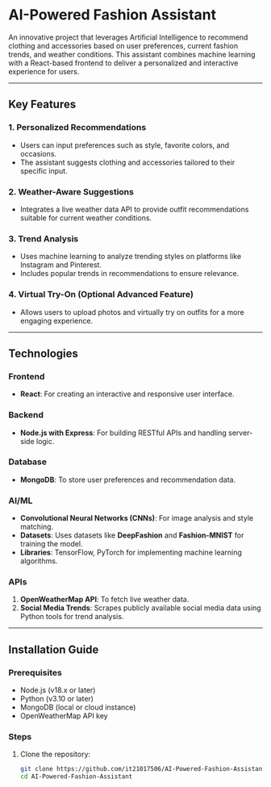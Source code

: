 # AI-Powered Fashion Assistant

An innovative project that leverages Artificial Intelligence to recommend clothing and accessories based on user preferences, current fashion trends, and weather conditions. This assistant combines machine learning with a React-based frontend to deliver a personalized and interactive experience for users.

---

## Key Features

### 1. Personalized Recommendations
- Users can input preferences such as style, favorite colors, and occasions.
- The assistant suggests clothing and accessories tailored to their specific input.

### 2. Weather-Aware Suggestions
- Integrates a live weather data API to provide outfit recommendations suitable for current weather conditions.

### 3. Trend Analysis
- Uses machine learning to analyze trending styles on platforms like Instagram and Pinterest.
- Includes popular trends in recommendations to ensure relevance.

### 4. Virtual Try-On (Optional Advanced Feature)
- Allows users to upload photos and virtually try on outfits for a more engaging experience.

---

## Technologies

### Frontend
- **React**: For creating an interactive and responsive user interface.

### Backend
- **Node.js with Express**: For building RESTful APIs and handling server-side logic.

### Database
- **MongoDB**: To store user preferences and recommendation data.

### AI/ML
- **Convolutional Neural Networks (CNNs)**: For image analysis and style matching.
- **Datasets**: Uses datasets like **DeepFashion** and **Fashion-MNIST** for training the model.
- **Libraries**: TensorFlow, PyTorch for implementing machine learning algorithms.

### APIs
1. **OpenWeatherMap API**: To fetch live weather data.
2. **Social Media Trends**: Scrapes publicly available social media data using Python tools for trend analysis.

---

## Installation Guide

### Prerequisites
- Node.js (v18.x or later)
- Python (v3.10 or later)
- MongoDB (local or cloud instance)
- OpenWeatherMap API key

### Steps
1. Clone the repository:
   ```bash
   git clone https://github.com/it21017506/AI-Powered-Fashion-Assistant.git
   cd AI-Powered-Fashion-Assistant
